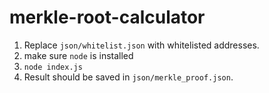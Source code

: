 # merkle-root-calculator

1. Replace `json/whitelist.json` with whitelisted addresses.
2. make sure `node` is installed
3. `node index.js`
4. Result should be saved in `json/merkle_proof.json`.
